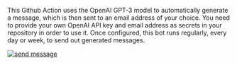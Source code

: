 
This Github Action uses the OpenAI GPT-3 model to automatically generate a message, which is then sent to an email address of your choice. You need to provide your own OpenAI API key and email address as secrets in your repository in order to use it. Once configured, this bot runs regularly, every day or week, to send out generated messages.

[![send message](https://github.com/jlomako/send-gpt3-message/actions/workflows/main.yml/badge.svg)](https://github.com/jlomako/send-gpt3-message/actions/workflows/main.yml)

